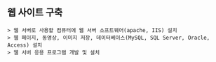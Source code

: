 ## 웹 사이트 구축

    > 웹 서버로 사용할 컴퓨터에 웹 서버 소프트웨어(apache, IIS) 설치
    > 웹 페이지, 동영상, 이미지 저장, 데이터베이스(MySQL, SQL Server, Oracle, Access) 설치
    > 웹 서버 응용 프로그램 개발 및 설치